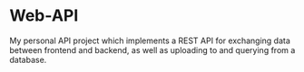 # Web-API
My personal API project which implements a REST API for exchanging data between frontend and backend, as well as uploading to and querying from a database.
